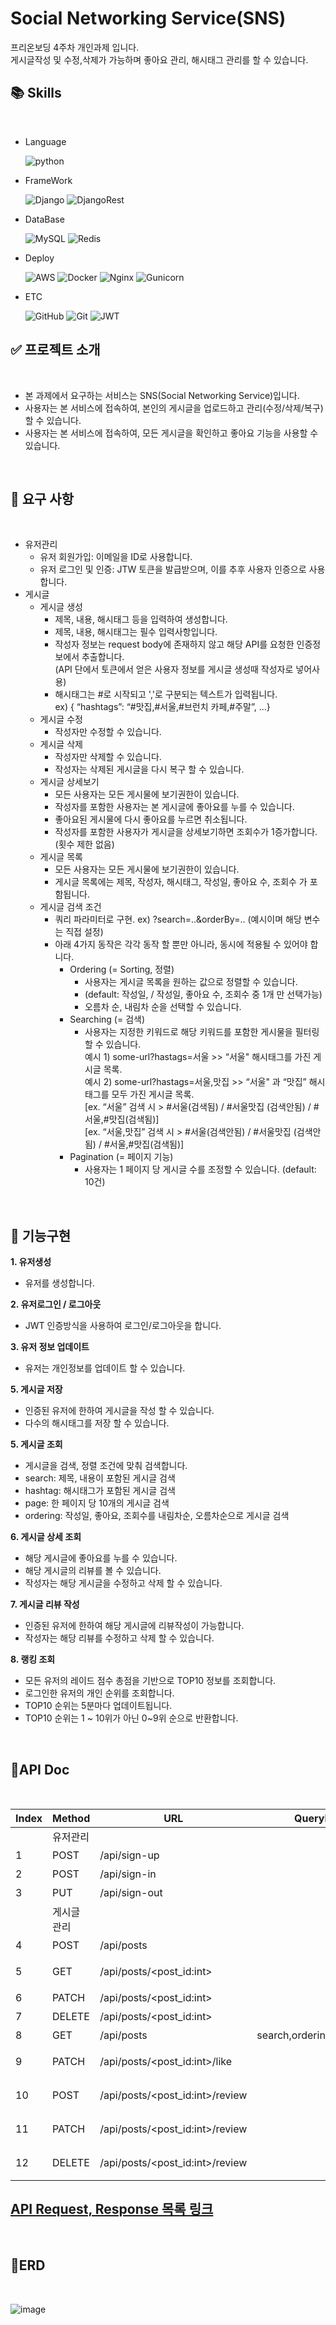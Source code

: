 # Social Networking Service(SNS)
프리온보딩 4주차 개인과제 입니다.   
게시글작성 및 수정,삭제가 가능하며 좋아요 관리, 해시태그 관리를 할 수 있습니다.

## 📚 Skills
<br>

 - Language

    ![python](https://img.shields.io/badge/python-3.8-3670A0?logo=python&logoColor=white)

 - FrameWork

    ![Django](https://img.shields.io/badge/django-3.2.14-%23092E20?&logo=Django&logoColor=white)
    ![DjangoRest](https://img.shields.io/badge/DJANGOREST-3.13.1-ff1709?logo=django&logoColor=white&color=ff1709&labelColor=gray)
    
 - DataBase 

    ![MySQL](https://img.shields.io/badge/mysql-8.0-4479A1.svg?logo=mysql&logoColor=white)
    ![Redis](https://img.shields.io/badge/redis-DC382D.svg?logo=redis&logoColor=white)

 - Deploy 

    ![AWS](https://img.shields.io/badge/AWSE2-%23FF9900.svg?logo=amazon-aws&logoColor=white)
    ![Docker](https://img.shields.io/badge/docker-%230db7ed.svg?logo=docker&logoColor=white)
    ![Nginx](https://img.shields.io/badge/nginx-%23009639.svg?logo=nginx&logoColor=white)
    ![Gunicorn](https://img.shields.io/badge/gunicorn-%298729.svg?logo=gunicorn&logoColor=white)

 - ETC

    ![GitHub](https://img.shields.io/badge/github-%23121011.svg?logo=github&logoColor=white)
    ![Git](https://img.shields.io/badge/-git-F05032?logo=git&logoColor=white)
    ![JWT](https://img.shields.io/badge/JWT-black?style=for-flat&logo=JSON%20web%20tokens)
    <br>

## ✅ 프로젝트 소개
<br>

- 본 과제에서 요구하는 서비스는 SNS(Social Networking Service)입니다.
- 사용자는 본 서비스에 접속하여, 본인의 게시글을 업로드하고 관리(수정/삭제/복구)할 수 있습니다.
- 사용자는 본 서비스에 접속하여, 모든 게시글을 확인하고 좋아요 기능을 사용할 수 있습니다.

<br>

## 📌 요구 사항

<br>

- 유저관리
    - 유저 회원가입: 이메일을 ID로 사용합니다.
    - 유저 로그인 및 인증: JTW 토큰을 발급받으며, 이를 추후 사용자 인증으로 사용합니다.
- 게시글
    - 게시글 생성
        - 제목, 내용, 해시태그 등을 입력하여 생성합니다.
        - 제목, 내용, 해시태그는 필수 입력사항입니다.
        - 작성자 정보는 request body에 존재하지 않고 해당 API를 요청한 인증정보에서 추출합니다.    
          (API 단에서 토큰에서 얻은 사용자 정보를 게시글 생성때 작성자로 넣어사용)
        - 해시태그는 #로 시작되고 ','로 구분되는 텍스트가 입력됩니다.    
          ex) { “hashtags”: “#맛집,#서울,#브런치 카페,#주말”, …}  
    - 게시글 수정
        - 작성자만 수정할 수 있습니다.
    - 게시글 삭제
        - 작성자만 삭제할 수 있습니다.
        - 작성자는 삭제된 게시글을 다시 복구 할 수 있습니다.
    - 게시글 상세보기
        - 모든 사용자는 모든 게시물에 보기권한이 있습니다.
        - 작성자를 포함한 사용자는 본 게시글에 좋아요를 누를 수 있습니다.
        - 좋아요된 게시물에 다시 좋아요를 누르면 취소됩니다.
        - 작성자를 포함한 사용자가 게시글을 상세보기하면 조회수가 1증가합니다.(횟수 제한 없음)
    - 게시글 목록
        - 모든 사용자는 모든 게시물에 보기권한이 있습니다.
        - 게시글 목록에는 제목, 작성자, 해시태그, 작성일, 좋아요 수, 조회수 가 포함됩니다.
    - 게시글 검색 조건
        - 쿼리 파라미터로 구현. ex) ?search=..&orderBy=..  (예시이며 해당 변수는 직접 설정)
        - 아래 4가지 동작은 각각 동작 할 뿐만 아니라, 동시에 적용될 수 있어야 합니다.
            - Ordering (= Sorting, 정렬)
                - 사용자는 게시글 목록을 원하는 값으로 정렬할 수 있습니다.
                - (default: 작성일,  / 작성일, 좋아요 수, 조회수 중 1개 만 선택가능)
                - 오름차 순, 내림차 순을 선택할 수 있습니다.
            - Searching (= 검색)
                - 사용자는 지정한 키워드로 해당 키워드를 포함한 게시물을 필터링할 수 있습니다.    
                  예시 1) some-url?hastags=서울 >> “서울" 해시태그를 가진 게시글 목록.    
                  예시 2) some-url?hastags=서울,맛집 >> “서울" 과 “맛집” 해시태그를 모두 가진 게시글 목록.     
                  [ex. “서울” 검색 시 > #서울(검색됨) / #서울맛집 (검색안됨)  / #서울,#맛집(검색됨)]    
                  [ex. “서울,맛집” 검색 시 > #서울(검색안됨) / #서울맛집 (검색안됨)  / #서울,#맛집(검색됨)]
            - Pagination (= 페이지 기능)
                - 사용자는 1 페이지 당 게시글 수를 조정할 수 있습니다. (default: 10건)

<br>

## 🔑 기능구현

**1. 유저생성**

- 유저를 생성합니다.

**2. 유저로그인 / 로그아웃**
- JWT 인증방식을 사용하여 로그인/로그아웃을 합니다.

**3. 유저 정보 업데이트**
- 유저는 개인정보를 업데이트 할 수 있습니다.

**5. 게시글 저장**
- 인증된 유저에 한하여 게시글을 작성 할 수 있습니다.
- 다수의 해시태그를 저장 할 수 있습니다.

**5. 게시글 조회**
- 게시글을 검색, 정렬 조건에 맞춰 검색합니다.
- search: 제목, 내용이 포함된 게시글 검색
- hashtag: 해시태그가 포함된 게시글 검색
- page: 한 페이지 당 10개의 게시글 검색
- ordering: 작성일, 좋아요, 조회수를 내림차순, 오름차순으로 게시글 검색

**6. 게시글 상세 조회**
- 해당 게시글에 좋아요를 누를 수 있습니다.
- 해당 게시글의 리뷰를 볼 수 있습니다.
- 작성자는 해당 게시글을 수정하고 삭제 할 수 있습니다.

**7. 게시글 리뷰 작성**
- 인증된 유저에 한하여 해당 게시글에 리뷰작성이 가능합니다.
- 작성자는 해당 리뷰를 수정하고 삭제 할 수 있습니다.

**8. 랭킹 조회**
- 모든 유저의 레이드 점수 총점을 기반으로 TOP10 정보를 조회합니다.
- 로그인한 유저의 개인 순위를 조회합니다.
- TOP10 순위는 5분마다 업데이트됩니다.
- TOP10 순위는 1 ~ 10위가 아닌 0~9위 순으로 반환합니다.

<br>

## 📁API Doc
<br>

|Index|Method|URL|QueryParams|Permission|Description|
|----|----|----|----|----|----|
||유저관리|
|1|POST|/api/sign-up||AllowAny|회원가입|
|2|POST|/api/sign-in||AllowAny|로그인|
|3|PUT|/api/sign-out||Authenticated|로그아웃|
||게시글 관리|
|4|POST|/api/posts||Authenticated|게시글 작성
|5|GET|/api/posts/<post_id:int>||AllowAny|게시글 상세 조회
|6|PATCH|/api/posts/<post_id:int>||Authenticated|게시글 수정
|7|DELETE|/api/posts/<post_id:int>||Authenticated|게시글 삭제
|8|GET|/api/posts|search,ordering,hashtag,page|AllowAny|게시글 조회
|9|PATCH|/api/posts/<post_id:int>/like||Authenticated|게시글 좋아요
|10|POST|/api/posts/<post_id:int>/review||Authenticated|게시글 리뷰작성
|11|PATCH|/api/posts/<post_id:int>/review||Authenticated|게시글 리뷰수정
|12|DELETE|/api/posts/<post_id:int>/review||Authenticated|게시글 리뷰삭제


## [API Request, Response 목록 링크](https://docs.google.com/spreadsheets/d/1st5T2e4sgkV5qdnSBGpoKJ7NW37wvOCVNX8LAcB_ayg/edit#gid=0)

<br>

## 💾ERD
<br>

![image](https://user-images.githubusercontent.com/57892199/180805129-d2299276-6087-4ca8-a504-1b10e1505fbf.png)

<br>
